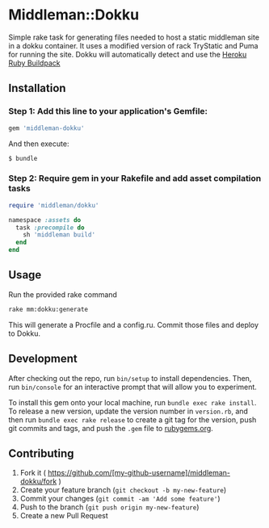 # Middleman::Dokku

Simple rake task for generating files needed to host a static middleman site in
a dokku container. It uses a modified version of rack TryStatic and Puma for
running the site. Dokku will automatically detect and use the [Heroku Ruby
Buildpack](https://github.com/heroku/heroku-buildpack-ruby)

## Installation

### Step 1: Add this line to your application's Gemfile:

```ruby
gem 'middleman-dokku'
```

And then execute:

    $ bundle

### Step 2: Require gem in your Rakefile and add asset compilation tasks

```ruby
require 'middleman/dokku'

namespace :assets do
  task :precompile do
    sh 'middleman build'
  end
end
```

## Usage

Run the provided rake command

```bash
rake mm:dokku:generate
```

This will generate a Procfile and a config.ru. Commit those files and deploy to
Dokku.

## Development

After checking out the repo, run `bin/setup` to install dependencies. Then, run `bin/console` for an interactive prompt that will allow you to experiment.

To install this gem onto your local machine, run `bundle exec rake install`. To release a new version, update the version number in `version.rb`, and then run `bundle exec rake release` to create a git tag for the version, push git commits and tags, and push the `.gem` file to [rubygems.org](https://rubygems.org).

## Contributing

1. Fork it ( https://github.com/[my-github-username]/middleman-dokku/fork )
2. Create your feature branch (`git checkout -b my-new-feature`)
3. Commit your changes (`git commit -am 'Add some feature'`)
4. Push to the branch (`git push origin my-new-feature`)
5. Create a new Pull Request
